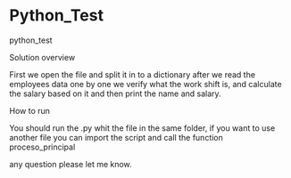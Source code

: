 # Python_Test
python_test


Solution overview
  
First we open the file and split it in to a dictionary 
after we read the employees data one by one 
we verify what the work shift is, and calculate the salary based on it 
and then print the name and salary.

How to run


You should run the .py whit the file in the same folder, 
if you want to use another file you can import the script and call the function proceso_principal

any question please let me know.
